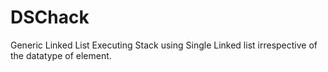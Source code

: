 # DSChack
Generic Linked List
Executing Stack using Single Linked list irrespective of the datatype of element.
